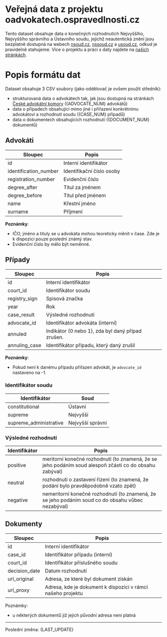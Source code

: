 # Veřejná data z projektu oadvokatech.ospravedlnosti.cz

Tento dataset obsahuje data o konečných rozhodnutích
Nejvyššího, Nejvyššího správního a Ústavního soudu, jejichž neautentická znění
jsou bezplatně dostupná na webech [nsoud.cz](http://nsoud.cz),
[nssoud.cz](http://nssoud.cz) a [usoud.cz](http://usoud.cz), odkud je
pravidelně stahujeme. Více o projektu a práci s daty najdete na [našich
stránkách](https://{HOST}/about).

# Popis formátu dat

Dataset obsahuje 3 CSV soubory (jako oddělovač je ovšem použit středník):

- strukturovaná data o advokátech tak, jak jsou dostupná na stránkách [České
  advokátní komory](http://www.cak.cz/) ({ADVOCATE_NUM} advokátů)
- data o případech obsahující mimo jiné i přiřazení konkrétnímu advokátovi
  a rozhodnutí soudu ({CASE_NUM} případů)
- data o dokumentech obsahujících rozhodnutí ({DOCUMENT_NUM} dokumentů)

## Advokáti

| Sloupec               | Popis                          |
|-----------------------|--------------------------------|
| id                    | Interní identifikátor          |
| identification_number | Identifikační číslo osoby      |
| registration_number   | Evidenční číslo                |
| degree_after          | Titul za jménem                |
| degree_before         | Titul před jménem              |
| name                  | Křestní jméno                  |
| surname               | Příjmení                       |

**Poznámky**:

- IČO, jméno a tituly se u advokáta mohou teoreticky měnit v čase. Zde je k
  dispozici pouze poslední známý stav.
- Evidenční číslo by mělo být neměnné.

## Případy

| Sloupec       | Popis                                             |
|---------------|---------------------------------------------------|
| id            | Interní identifikátor                             |
| court_id      | Identifikátor soudu                               |
| registry_sign | Spisová značka                                    |
| year          | Rok                                               |
| case_result   | Výsledné rozhodnutí                               |
| advocate_id   | Identifikátor advokáta (interní)                  |
| annuled       | Indikátor (0 nebo 1), zda byl daný případ zrušen. |
| annuling_case | Identifikátor případu, který daný zrušil          |

**Poznámky**:

- Pokud není k danému případu přiřazen advokát, je `advocate_id` nastaveno na
  -1.

### Identifikátor soudu

| Identifikátor          | Soud             |
|------------------------|------------------|
| constitutional         | Ústavní          |
| supreme                | Nejvyšší         |
| supreme_administrative | Nejvyšší správní |


### Výsledné rozhodnutí

| Identifikátor | Popis                                                                                                  |
|---------------|--------------------------------------------------------------------------------------------------------|
| positive      | meritorní konečné rozhodnutí (to znamená, že se jeho podáním soud alespoň zčásti co do obsahu zabýval) |
| neutral       | rozhodnutí o zastavení řízení (to znamená, že podání bylo pravděpodobně vzato zpět)                    |
| negative      | nemeritorní konečné rozhodnutí (to znamená, že se jeho podáním soud co do obsahu vůbec nezabýval)      |

## Dokumenty

| Sloupec       | Popis                                                        |
|---------------|--------------------------------------------------------------|
| id            | Interní identifikátor                                        |
| case_id       | Identifikátor případu (interní)                              |
| court_id      | Identifikátor příslušného soudu                              |
| decision_date | Datum rozhodnutí                                             |
| url_original  | Adresa, ze které byl dokument získán                         |
| url_proxy     | Adresa, kde je dokument k dispozici v rámci našeho projektu  |

Poznámky:

- u některých dokumentů již jejich původní adresa není platná

 ---

 Poslední změna: {LAST_UPDATE}
